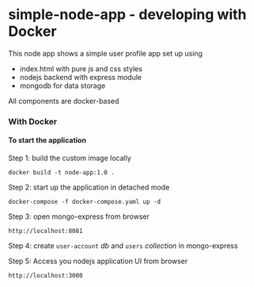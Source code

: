 # simple-node-app - developing with Docker


This node app shows a simple user profile app set up using 
- index.html with pure js and css styles
- nodejs backend with express module
- mongodb for data storage


All components are docker-based

### With Docker

#### To start the application

Step 1: build the custom image locally

    docker build -t node-app:1.0 .

Step 2: start up the application in detached mode

    docker-compose -f docker-compose.yaml up -d

Step 3: open mongo-express from browser

    http://localhost:8081

Step 4: create `user-account` _db_ and `users` _collection_ in mongo-express

Step 5: Access you nodejs application UI from browser

    http://localhost:3000
